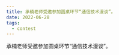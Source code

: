```yaml
---
title: 承楠老师受邀参加圆桌环节“通信技术漫谈”。
date: 2022-06-28
tags:
  - contest
---
```


承楠老师受邀参加圆桌环节“通信技术漫谈”。

<!--more-->

